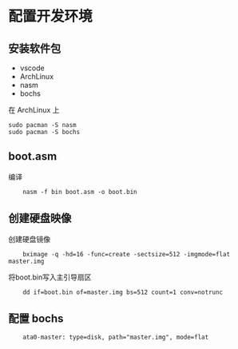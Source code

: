# 配置开发环境

## 安装软件包

- vscode
- ArchLinux
- nasm
- bochs

在 ArchLinux 上

```console
sudo pacman -S nasm
sudo pacman -S bochs
```

## boot.asm

编译

```shell
    nasm -f bin boot.asm -o boot.bin
```

## 创建硬盘映像

创建硬盘镜像
```shell
    bximage -q -hd=16 -func=create -sectsize=512 -imgmode=flat master.img
```
将boot.bin写入主引导扇区
``` shell
    dd if=boot.bin of=master.img bs=512 count=1 conv=notrunc
```

## 配置 bochs
```
    ata0-master: type=disk, path="master.img", mode=flat
```